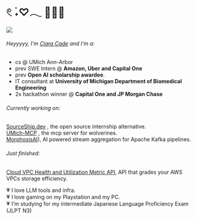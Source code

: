 𓏲 ࣪˖♡𓂃 🧝🏼‍♀️ 
=
![](https://komarev.com/ghpvc/?username=ciaracade&color=ff69b4&style=plastic)

###### Heyyyyy, I'm [Ciara Cade](https://www.ciaracade.com) and I'm a:
- cs @ UMich Ann-Arbor
- prev SWE Intern @ **Amazon, Uber and Capital One**
- prev **Open AI scholarship awardee**.
- IT consultant at  **University of Michigan Department of Biomedical Engineering**
- 2x hackathon winner @ **Capital One and JP Morgan Chase**


###### Currently working on:
[SourceShip.dev](https://www.sourceship.dev/) , the open source internship alternative. \
[UMich-MCP](https://github.com/ciaracade/umich-mcp) , the mcp server for wolverines. \
[MorphosisAI](https://github.com/ciaracade/MorphosisAI)), AI powered stream aggregation for Apache Kafka pipelines.

###### Just finished:
[Cloud VPC Health and Utilization Metric API](https://github.com/ciaracade/graded-aws-metric-api), API that grades your AWS VPCs storage efficiency.

💗 I love LLM tools and infra. \
💗 I love gaming on my Playstation and my PC. \
💗 I'm studying for my intermediate Japanese Language Proficiency Exam (JLPT N3)

